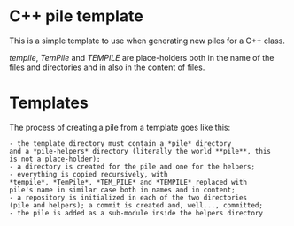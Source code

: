 C++ pile template
=================

This is a simple template to use when generating new
piles for a C++ class.

*tempile*, *TemPile* and *TEMPILE* are place-holders both in
the name of the files and directories and in also in
the content of files.

Templates
=========

The process of creating a pile from a template goes like
this:

    - the template directory must contain a *pile* directory
	and a *pile-helpers* directory (literally the world **pile**, this
	is not a place-holder);
	- a directory is created for the pile and one for the helpers;
	- everything is copied recursively, with 
	*tempile*, *TemPile*, *TEM_PILE* and *TEMPILE* replaced with 
	pile's name in similar case both in names and in content;
	- a repository is initialized in each of the two directories 
	(pile and helpers); a commit is created and, well..., committed;
	- the pile is added as a sub-module inside the helpers directory
	